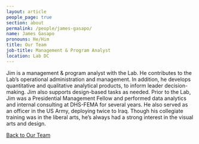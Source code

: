 ```yaml
---
layout: article
people_page: true
section: about
permalink: /people/james-gasapo/
name: James Gasapo
pronouns: He/Him
title: Our Team
job-title: Management & Program Analyst
location: Lab DC
---
```


Jim is a management & program analyst with the Lab. He contributes to the Lab’s operational administration and management. In addition, he develops quantitative and qualitative analytical products, to inform leader decision-making. Jim also supports design-based tasks as needed. Prior to the Lab, Jim was a Presidential Management Fellow and performed data analytics and internal consulting at DHS-FEMA for several years. He also served as an officer in the US Army, deploying twice to Iraq. Though his collegiate training was in the liberal arts, he’s always had a strong interest in the visual arts and design.

[Back to Our Team](../../about/meet/)
